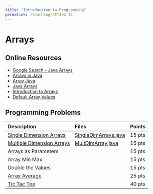 ```yaml
---
title: "Introduction to Programming"
permalink: /teaching/CET402_12
---
```


# Arrays

## Online Resources
- [Google Search - Java Arrays](https://www.google.com/search?q=java+arrays+example&rlz=1C1SQJL_enUS837US837&oq=java+arrays+e&aqs=chrome.2.69i57j0l5.6367j0j7&sourceid=chrome&ie=UTF-8)
- [Arrays in Java](https://www.geeksforgeeks.org/arrays-in-java/)
- [Array Java](https://www.javatpoint.com/array-in-java)
- [Java Arrays](https://www.w3schools.com/java/java_arrays.asp)
- [Introduction to Arrays](https://www.youtube.com/watch?v=L06uGnF4IpY)
- [Default Array Values](https://www.geeksforgeeks.org/default-array-values-in-java/)

## Programming Problems

| Description                                                 | Files                                                                 | Points |
| :---------------------------------------------------------- | :-------------------------------------------------------------------- | :----- |
| [Single Dimension Arrays](/teaching/CET402_SingleDimArrays) | [SingleDimArrays.java](/files/CET402/java_files/SingleDimArrays.java) | 15 pts |
| [Multiple Dimension Arrays](/files/CET402/pdfs/12_MultiDimensionalArrays.pdf) | [MultDimArray.java](/files/CET402/java_files/MultDimArray.java)     | 15 pts |
| Arrays as Parameters                                        |                                                                       | 15 pts |
| Array Min Max                                               |                                                                       | 15 pts |
| Double the Values                                           |                                                                       | 15 pts |
| [Array Average](/files/CET402/pdfs/12_ArrayAverage.pdf)|                                                                       | 25 pts |
| [Tic Tac Toe](/files/CET402/pdfs/12_TicTacToe.pdf)|                                                                       | 40 pts |
